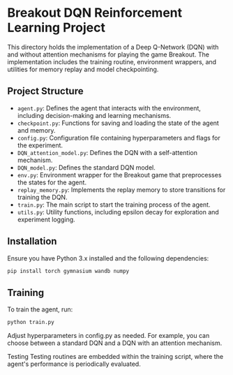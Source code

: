 # Breakout DQN Reinforcement Learning Project

This directory holds the implementation of a Deep Q-Network (DQN) with and without attention mechanisms for playing the game Breakout. The implementation includes the training routine, environment wrappers, and utilities for memory replay and model checkpointing.

## Project Structure

- `agent.py`: Defines the agent that interacts with the environment, including decision-making and learning mechanisms.
- `checkpoint.py`: Functions for saving and loading the state of the agent and memory.
- `config.py`: Configuration file containing hyperparameters and flags for the experiment.
- `DQN_attention_model.py`: Defines the DQN with a self-attention mechanism.
- `DQN_model.py`: Defines the standard DQN model.
- `env.py`: Environment wrapper for the Breakout game that preprocesses the states for the agent.
- `replay_memory.py`: Implements the replay memory to store transitions for training the DQN.
- `train.py`: The main script to start the training process of the agent.
- `utils.py`: Utility functions, including epsilon decay for exploration and experiment logging.

## Installation

Ensure you have Python 3.x installed and the following dependencies:

```bash
pip install torch gymnasium wandb numpy
```

## Training
To train the agent, run:

```bash
python train.py
```

Adjust hyperparameters in config.py as needed. For example, you can choose between a standard DQN and a DQN with an attention mechanism.

Testing
Testing routines are embedded within the training script, where the agent's performance is periodically evaluated.
